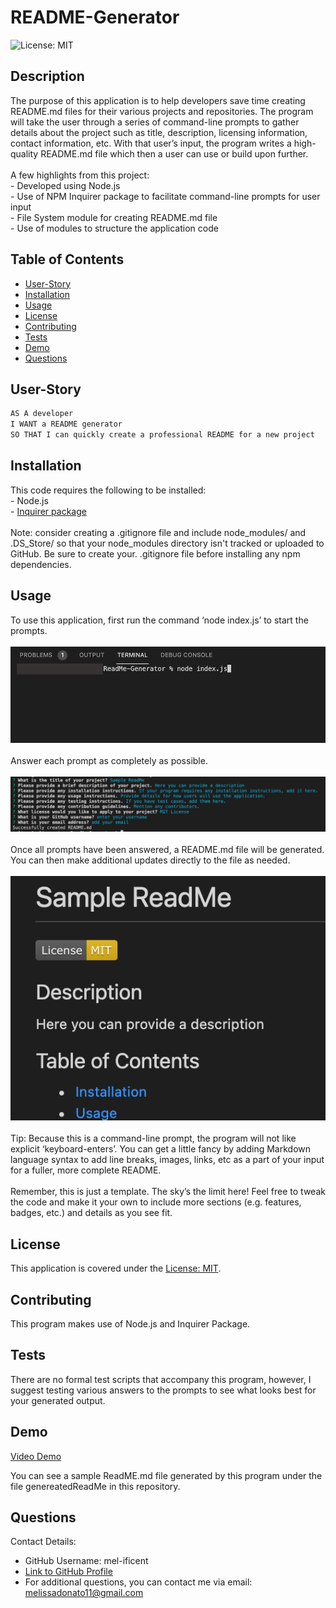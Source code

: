 # README-Generator
![License: MIT](https://img.shields.io/badge/License-MIT-yellow.svg)

## Description
The purpose of this application is to help developers save time creating README.md files for their various projects and repositories.  The program will take the user through a series of command-line prompts to gather details about the project such as title, description, licensing information, contact information, etc.  With that user’s input, the program writes a high-quality README.md file which then a user can use or build upon further.<br><br>  A few highlights from this project:<br> - Developed using Node.js<br> - Use of NPM Inquirer package to facilitate command-line prompts for user input<br> - File System module for creating README.md file<br> - Use of modules to structure the application code


## Table of Contents
- [User-Story](#user-story)
- [Installation](#installation)
- [Usage](#usage)
- [License](#license)
- [Contributing](#contributing)
- [Tests](#tests)
- [Demo](#demo)
- [Questions](#questions)

## User-Story

```md
AS A developer
I WANT a README generator
SO THAT I can quickly create a professional README for a new project
```
## Installation
This code requires the following to be installed:<br> - Node.js<br> -  [Inquirer package](https://www.npmjs.com/package/inquirer)<br><br>  Note: consider creating a .gitignore file and include node_modules/ and .DS_Store/ so that your node_modules directory isn't tracked or uploaded to GitHub. Be sure to create your. .gitignore file before installing any npm dependencies.


## Usage
To use this application, first run the command ‘node index.js’ to start the prompts.<br><br>  ![Run Application](./assets/images/runApp.jpg) <br><br>  Answer each prompt as completely as possible.<br><br>  ![User Prompts](./assets/images/userInput.jpg) <br> <br>  Once all prompts have been answered, a README.md file will be generated.  You can then make additional updates directly to the file as needed.<br><br> ![Sample ReadMe](./assets/images/sampleReadMe.jpg)<br><br>  Tip: Because this is a command-line prompt, the program will not like explicit ‘keyboard-enters’.  You can get a little fancy by adding Markdown language syntax to add line breaks, images, links, etc as a part of your input for a fuller, more complete README. <br><br>  Remember, this is just a template.  The sky’s the limit here!  Feel free to tweak the code and make it your own to include more sections (e.g. features, badges, etc.) and details as you see fit.


## License
This application is covered under the [License: MIT](https://opensource.org/licenses/MIT).


## Contributing
This program makes use of Node.js and Inquirer Package. 


## Tests
There are no formal test scripts that accompany this program, however, I suggest testing various answers to the prompts to see what looks best for your generated output.


## Demo
[Video Demo]()

You can see a sample ReadME.md file generated by this program under the file genereatedReadMe in this repository.

## Questions
Contact Details:

- GitHub Username: mel-ificent
- [Link to GitHub Profile](https://github.com/mel-ificent)
- For additional questions, you can contact me via email: melissadonato11@gmail.com
